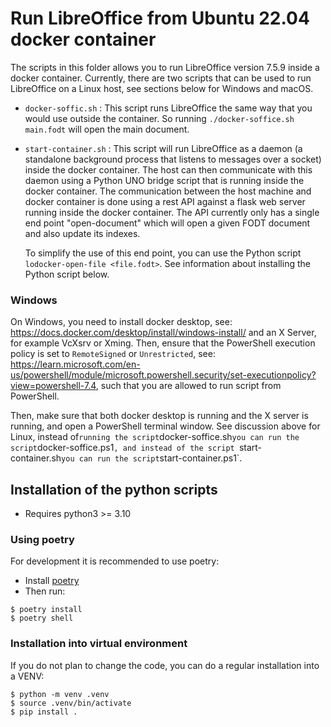 # Run LibreOffice from Ubuntu 22.04 docker container

The scripts in this folder allows you to run LibreOffice version 7.5.9 inside a docker
container. Currently, there are two scripts that can be used to run LibreOffice on a
Linux host, see sections below for Windows and macOS.

- `docker-soffic.sh` : This script runs LibreOffice the same way that you would use
   outside the container. So running `./docker-soffice.sh main.fodt` will open the
main document.
- `start-container.sh` : This script will run LibreOffice as a daemon (a standalone background process that
   listens to messages over a socket) inside the docker container. The host can then communicate
   with this daemon using a Python UNO bridge script that is running inside the docker container.
   The communication between the host machine and docker container is done using a rest API against a
   flask web server running inside the docker container. The API currently only has a single
   end point "open-document" which will open a given FODT document and also update its indexes.

   To simplify the use of this end point, you can use the Python script `lodocker-open-file <file.fodt>`.
   See information about installing the Python script below.

### Windows

On Windows, you need to install docker desktop, see: https://docs.docker.com/desktop/install/windows-install/
and an X Server, for example VcXsrv or Xming.
Then, ensure that the PowerShell execution policy is set to `RemoteSigned` or `Unrestricted`, see: https://learn.microsoft.com/en-us/powershell/module/microsoft.powershell.security/set-executionpolicy?view=powershell-7.4,
such that you are allowed to run script from PowerShell.

Then, make sure that both docker desktop is running and the X server is running, and open a PowerShell terminal window.
See discussion above for Linux, instead of`
running the script `docker-soffice.sh` you can run the script `docker-soffice.ps1`, and instead of the script
`start-container.sh` you can run the script `start-container.ps1`.

## Installation of the python scripts
- Requires python3 >= 3.10

### Using poetry
For development it is recommended to use poetry:

- Install [poetry](https://python-poetry.org/docs/)
- Then run:
```
$ poetry install
$ poetry shell
```

### Installation into virtual environment
If you do not plan to change the code, you can do a regular installation into a VENV:

```
$ python -m venv .venv
$ source .venv/bin/activate
$ pip install .
```
